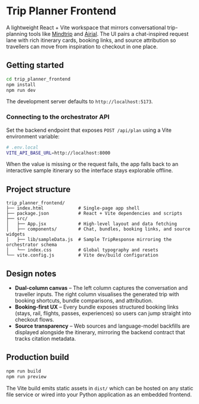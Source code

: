 # Trip Planner Frontend

A lightweight React + Vite workspace that mirrors conversational trip-planning tools like [Mindtrip](https://mindtrip.ai/chat/) and [Airial](https://www.airial.travel/chat). The UI pairs a chat-inspired request lane with rich itinerary cards, booking links, and source attribution so travellers can move from inspiration to checkout in one place.

## Getting started

```bash
cd trip_planner_frontend
npm install
npm run dev
```

The development server defaults to `http://localhost:5173`.

### Connecting to the orchestrator API

Set the backend endpoint that exposes `POST /api/plan` using a Vite environment variable:

```bash
# .env.local
VITE_API_BASE_URL=http://localhost:8000
```

When the value is missing or the request fails, the app falls back to an interactive sample itinerary so the interface stays explorable offline.

## Project structure

```
trip_planner_frontend/
├── index.html             # Single-page app shell
├── package.json           # React + Vite dependencies and scripts
├── src/
│   ├── App.jsx            # High-level layout and data fetching
│   ├── components/        # Chat, bundles, booking links, and source widgets
│   ├── lib/sampleData.js  # Sample TripResponse mirroring the orchestrator schema
│   └── index.css          # Global typography and resets
└── vite.config.js         # Vite dev/build configuration
```

## Design notes

- **Dual-column canvas** – The left column captures the conversation and traveller inputs. The right column visualises the generated trip with booking shortcuts, bundle comparisons, and attribution.
- **Booking-first UX** – Every bundle exposes structured booking links (stays, rail, flights, passes, experiences) so users can jump straight into checkout flows.
- **Source transparency** – Web sources and language-model backfills are displayed alongside the itinerary, mirroring the backend contract that tracks citation metadata.

## Production build

```bash
npm run build
npm run preview
```

The Vite build emits static assets in `dist/` which can be hosted on any static file service or wired into your Python application as an embedded frontend.
